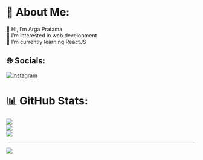 # 💫 About Me:
👋 Hi, I’m Arga Pratama<br>👀 I’m interested in web development<br>🌱 I’m currently learning ReactJS


## 🌐 Socials:
[![Instagram](https://img.shields.io/badge/Instagram-%23E4405F.svg?logo=Instagram&logoColor=white)](https://instagram.com/arrgg_25) 

# 📊 GitHub Stats:
![](https://github-readme-stats.vercel.app/api?username=Argapr&theme=dark&hide_border=false&include_all_commits=false&count_private=false)<br/>
![](https://github-readme-streak-stats.herokuapp.com/?user=Argapr&theme=dark&hide_border=false)<br/>
![](https://github-readme-stats.vercel.app/api/top-langs/?username=Argapr&theme=dark&hide_border=false&include_all_commits=false&count_private=false&layout=compact)

---
[![](https://visitcount.itsvg.in/api?id=Argapr&icon=0&color=0)](https://visitcount.itsvg.in)

<!-- Proudly created with GPRM ( https://gprm.itsvg.in ) -->

